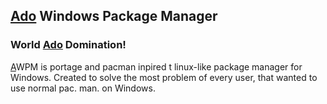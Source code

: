 ﻿## [Ado](https://x.com/ado1024imokenp) Windows Package Manager
### World [Ado](https://x.com/ado1024imokenp) Domination!

[A](https://x.com/ado1024imokenp)WPM is portage and pacman inpired t linux-like package manager for Windows. Created to solve the most problem of every user, that wanted to use normal pac. man. on Windows.